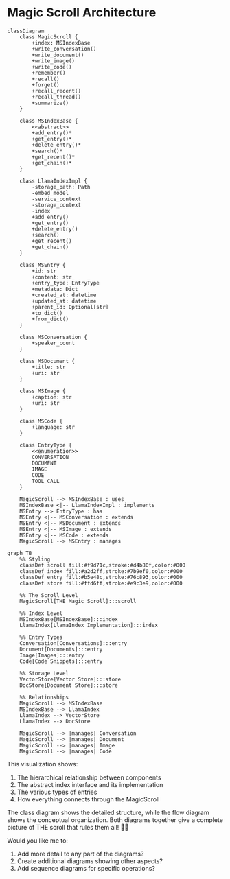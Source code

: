 # Magic Scroll Architecture

```mermaid
classDiagram
    class MagicScroll {
        +index: MSIndexBase
        +write_conversation()
        +write_document()
        +write_image()
        +write_code()
        +remember()
        +recall()
        +forget()
        +recall_recent()
        +recall_thread()
        +summarize()
    }

    class MSIndexBase {
        <<abstract>>
        +add_entry()*
        +get_entry()*
        +delete_entry()*
        +search()*
        +get_recent()*
        +get_chain()*
    }

    class LlamaIndexImpl {
        -storage_path: Path
        -embed_model
        -service_context
        -storage_context
        -index
        +add_entry()
        +get_entry()
        +delete_entry()
        +search()
        +get_recent()
        +get_chain()
    }

    class MSEntry {
        +id: str
        +content: str
        +entry_type: EntryType
        +metadata: Dict
        +created_at: datetime
        +updated_at: datetime
        +parent_id: Optional[str]
        +to_dict()
        +from_dict()
    }

    class MSConversation {
        +speaker_count
    }

    class MSDocument {
        +title: str
        +uri: str
    }

    class MSImage {
        +caption: str
        +uri: str
    }

    class MSCode {
        +language: str
    }

    class EntryType {
        <<enumeration>>
        CONVERSATION
        DOCUMENT
        IMAGE
        CODE
        TOOL_CALL
    }

    MagicScroll --> MSIndexBase : uses
    MSIndexBase <|-- LlamaIndexImpl : implements
    MSEntry --> EntryType : has
    MSEntry <|-- MSConversation : extends
    MSEntry <|-- MSDocument : extends
    MSEntry <|-- MSImage : extends
    MSEntry <|-- MSCode : extends
    MagicScroll --> MSEntry : manages
```

```mermaid
graph TB
    %% Styling
    classDef scroll fill:#f9d71c,stroke:#d4b80f,color:#000
    classDef index fill:#a2d2ff,stroke:#7b9ef0,color:#000
    classDef entry fill:#b5e48c,stroke:#76c893,color:#000
    classDef store fill:#ffd6ff,stroke:#e9c3e9,color:#000

    %% The Scroll Level
    MagicScroll[THE Magic Scroll]:::scroll
    
    %% Index Level
    MSIndexBase[MSIndexBase]:::index
    LlamaIndex[LlamaIndex Implementation]:::index
    
    %% Entry Types
    Conversation[Conversations]:::entry
    Document[Documents]:::entry
    Image[Images]:::entry
    Code[Code Snippets]:::entry
    
    %% Storage Level
    VectorStore[Vector Store]:::store
    DocStore[Document Store]:::store
    
    %% Relationships
    MagicScroll --> MSIndexBase
    MSIndexBase --> LlamaIndex
    LlamaIndex --> VectorStore
    LlamaIndex --> DocStore
    
    MagicScroll --> |manages| Conversation
    MagicScroll --> |manages| Document
    MagicScroll --> |manages| Image
    MagicScroll --> |manages| Code
```

This visualization shows:
1. The hierarchical relationship between components
2. The abstract index interface and its implementation
3. The various types of entries
4. How everything connects through the MagicScroll

The class diagram shows the detailed structure, while the flow diagram shows the conceptual organization. Both diagrams together give a complete picture of THE scroll that rules them all! 📜✨

Would you like me to:
1. Add more detail to any part of the diagrams?
2. Create additional diagrams showing other aspects?
3. Add sequence diagrams for specific operations?